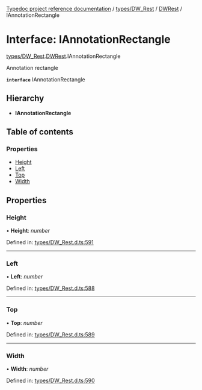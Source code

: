 [Typedoc project reference documentation](../README.md) / [types/DW_Rest](../modules/types_dw_rest.md) / [DWRest](../modules/types_dw_rest.dwrest.md) / IAnnotationRectangle

# Interface: IAnnotationRectangle

[types/DW_Rest](../modules/types_dw_rest.md).[DWRest](../modules/types_dw_rest.dwrest.md).IAnnotationRectangle

Annotation rectangle

**`interface`** IAnnotationRectangle

## Hierarchy

* **IAnnotationRectangle**

## Table of contents

### Properties

- [Height](types_dw_rest.dwrest.iannotationrectangle.md#height)
- [Left](types_dw_rest.dwrest.iannotationrectangle.md#left)
- [Top](types_dw_rest.dwrest.iannotationrectangle.md#top)
- [Width](types_dw_rest.dwrest.iannotationrectangle.md#width)

## Properties

### Height

• **Height**: *number*

Defined in: [types/DW_Rest.d.ts:591](https://github.com/DocuWare/REST-Sample-TS/blob/6171aa8/src/types/DW_Rest.d.ts#L591)

___

### Left

• **Left**: *number*

Defined in: [types/DW_Rest.d.ts:588](https://github.com/DocuWare/REST-Sample-TS/blob/6171aa8/src/types/DW_Rest.d.ts#L588)

___

### Top

• **Top**: *number*

Defined in: [types/DW_Rest.d.ts:589](https://github.com/DocuWare/REST-Sample-TS/blob/6171aa8/src/types/DW_Rest.d.ts#L589)

___

### Width

• **Width**: *number*

Defined in: [types/DW_Rest.d.ts:590](https://github.com/DocuWare/REST-Sample-TS/blob/6171aa8/src/types/DW_Rest.d.ts#L590)
